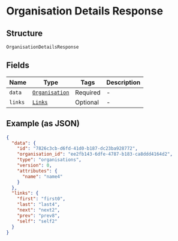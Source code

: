 
# Organisation Details Response

## Structure

`OrganisationDetailsResponse`

## Fields

| Name | Type | Tags | Description |
|  --- | --- | --- | --- |
| `data` | [`Organisation`](../../doc/models/organisation.md) | Required | - |
| `links` | [`Links`](../../doc/models/links.md) | Optional | - |

## Example (as JSON)

```json
{
  "data": {
    "id": "7826c3cb-d6fd-41d0-b187-dc23ba928772",
    "organisation_id": "ee2fb143-6dfe-4787-b183-ca8ddd4164d2",
    "type": "organisations",
    "version": 0,
    "attributes": {
      "name": "name4"
    }
  },
  "links": {
    "first": "first0",
    "last": "last4",
    "next": "next2",
    "prev": "prev8",
    "self": "self2"
  }
}
```

